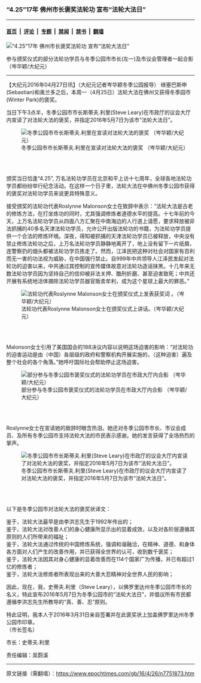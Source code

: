 ### “4.25”17年 佛州市长褒奖法轮功 宣布“法轮大法日”

---

#### [首页](../../../..?n7751873) &nbsp;|&nbsp; [评论](../../../../../epoch-comment?n7751873) &nbsp;|&nbsp; [专题](../../../../../epoch-special?n7751873) &nbsp;|&nbsp; [禁闻](../../../../../epoch-news?n7751873) &nbsp;|&nbsp; [禁书](../../../../../books?n7751873) &nbsp;|&nbsp; [翻墙](https://github.com/gfw-breaker/nogfw/blob/master/README.md?n7751873)


<div><img alt="“4.25”17年 佛州市长褒奖法轮功 宣布“法轮大法日”" class="attachment-djy_600_400 size-djy_600_400 wp-post-image" src="https://i.epochtimes.com/assets/uploads/2016/04/425-600x400.jpg"/>
<div class="caption">
 <p>
  参与颁奖仪式的部分法轮功学员与冬季公园市市长(左一)及市议会管理者一起合影 （岑华颖/大纪元）
 </p>
</div></div><hr/><div class="post_content" id="artbody" itemprop="articleBody">
 <!-- article content begin -->
 <p>
  【大纪元2016年04月27日讯】（大纪元记者岑华颖冬季公园报导） 继塞巴斯申(Sebastian)和奥兰多之后，本周一（4月25日）法轮大法在佛州又获得冬季园市(Winter Park)的褒奖。
 </p>
 <p>
  当日下午3点半，冬季公园市市长斯蒂夫.利里(Steve Leary)在市政厅的议会大厅内宣读了对法轮大法的褒奖，并指定2016年5月7日为该市“法轮大法日”。
 </p>
 <figure aria-describedby="caption-attachment-7751912" class="wp-caption aligncenter" id="attachment_7751912" style="width: 450px">
  <ok href=" https://i.epochtimes.com/assets/uploads/2016/04/JCA9218pss-450x299.jpg" rel="noreferrer noopener" target="_blank">
   <img alt="冬季公园市市长斯蒂夫.利里在宣读对法轮大法的褒奖 （岑华颖/大纪元）" class="size-medium wp-image-7751912" src="https://i.epochtimes.com/assets/uploads/2016/04/JCA9218pss-450x299.jpg"/>
  </ok>
  <br/><figcaption class="wp-caption-text" id="caption-attachment-7751912">
   冬季公园市市长斯蒂夫.利里在宣读对法轮大法的褒奖 （岑华颖/大纪元）
  </figcaption><br/>
 </figure><br/>
 <p>
  颁奖当日恰逢“4.25”, 万名法轮功学员在北京和平上访十七周年，全球各地法轮功学员都纷纷举行纪念活动。在这样一个日子里，法轮大法在中佛州冬季公园市获得的褒奖对法轮功学员来说更具特殊意义。
 </p>
 <p>
  接受颁奖的法轮功代表Roslynne Malonson女士在致辞中表示：“法轮大法是古老的修炼方法，在打坐炼功的同时，尤其强调修炼者道德水平的提高。十七年前的今天，上万名法轮功学员从四面八方汇聚在中南海边的人行道上请愿，要求释放被非法抓捕的40多名天津法轮功学员，允许公开出版法轮功的书籍，为法轮功学员提供一个合法的修炼环境。深夜，得知被抓捕的天津法轮功学员已被释放，中央没有禁止修炼法轮功之后，上万名法轮功学员静静地离开了，地上没有留下一片纸屑，连警察扔的烟头都被法轮功学员拣走了。然而，江泽民把这种对社会对国家有百利而无一害的功法视为威胁，在中国强行禁止。自999年中共领导人江泽民发起对法轮功的迫害以来，中共通过其控制的宣传媒体故意对法轮功造谣抹黑。十几年来无数法轮功学员因为坚持自己的信仰被非法关押、酷刑折磨、甚至迫害致死；中共还开展有系统地活体摘除法轮功学员器官贩卖牟利，成为这个星球上最大的罪恶。”
 </p>
 <figure aria-describedby="caption-attachment-7751913" class="wp-caption aligncenter" id="attachment_7751913" style="width: 450px">
  <ok href=" https://i.epochtimes.com/assets/uploads/2016/04/JCA9222pss-450x300.jpg" rel="noreferrer noopener" target="_blank">
   <img alt="法轮功代表Roslynne Malonson女士在颁奖仪式上发表获奖词 。（岑华颖/大纪元）" class="size-medium wp-image-7751913" src="https://i.epochtimes.com/assets/uploads/2016/04/JCA9222pss-450x300.jpg"/>
  </ok>
  <br/><figcaption class="wp-caption-text" id="caption-attachment-7751913">
   法轮功代表Roslynne Malonson女士在颁奖仪式上讲话。（岑华颖/大纪元）
  </figcaption><br/>
 </figure><br/>
 <p>
  Malonson女士引用了美国国会的188决议内容以说明这场迫害的影响：“对法轮功的迫害运动是由（中国）各层级的政府和警察机构开展实施的，（这种迫害）遍及整个社会的各个角落。”她呼吁国际社会帮助停止这场迫害。
 </p>
 <figure aria-describedby="caption-attachment-7754529" class="wp-caption aligncenter" id="attachment_7754529" style="width: 450px">
  <ok href=" https://i.epochtimes.com/assets/uploads/2016/04/JCA9216pss-450x299.jpg" rel="noreferrer noopener" target="_blank">
   <img alt="部分参与冬季公园市褒奖仪式的法轮功学员在市政大厅内合影 （岑华颖/大纪元） " class="size-medium wp-image-7754529" src="https://i.epochtimes.com/assets/uploads/2016/04/JCA9216pss-450x299.jpg"/>
  </ok>
  <br/><figcaption class="wp-caption-text" id="caption-attachment-7754529">
   部分参与冬季公园市褒奖仪式的法轮功学员在市政大厅内合影 （岑华颖/大纪元）
  </figcaption><br/>
 </figure><br/>
 <p>
  Roslynne女士在宣读她的致辞时眼含热泪。她还对冬季公园市市长、市议会成员、及所有冬季公园市支持法轮大法的市民表示感谢。她的发言获得了全场热烈的掌声。
 </p>
 <figure aria-describedby="caption-attachment-7759002" class="wp-caption aligncenter" id="attachment_7759002" style="width: 450px">
  <ok href=" https://i.epochtimes.com/assets/uploads/2016/04/ProclamationWP-450x582.jpg" rel="noreferrer noopener" target="_blank">
   <img alt="冬季公园市市长斯蒂夫.利里(Steve Leary)在市政厅的议会大厅内宣读了对法轮大法的褒奖，并指定2016年5月7日为该市“法轮大法日”。" class="size-medium wp-image-7759002" src="https://i.epochtimes.com/assets/uploads/2016/04/ProclamationWP-450x582.jpg"/>
  </ok>
  <br/><figcaption class="wp-caption-text" id="caption-attachment-7759002">
   冬季公园市市长斯蒂夫.利里(Steve Leary)在市政厅的议会大厅内宣读了对法轮大法的褒奖，并指定2016年5月7日为该市“法轮大法日”。
  </figcaption><br/>
 </figure><br/>
 <p>
  以下是冬季公园市对法轮大法的褒奖状译文：
 </p>
 <p>
  鉴于，法轮大法最早是由李洪志先生于1992年传出的；
  <br/>
  鉴于，法轮大法对改善人们的身心健康所显示出的显着成效，以及对各阶层遵循其原则的人们所带来的福祉；
  <br/>
  鉴于，法轮大法通过传统的中国修炼系统，强调和谐融洽，在精神、道德、和身体各方面对人们产生的改善作用，并已获得全世界的认可，收到数千褒奖；
  <br/>
  鉴于，法轮大法因其对身心健康的显着改善而在114个国家广为传播，并已有超过1亿的修炼者；
  <br/>
  鉴于，法轮大法修炼者所表现出来的大善大忍精神对全世界人民的影响；
 </p>
 <p>
  因此，现在，我，史蒂夫.利里（Steve Leary），以佛罗里达州冬季公园市市长的名义，特此宣布2016年5月7日为冬季公园市的“法轮大法日”，并倡议所有市民都遵循李洪志先生所教导的“真、善、忍”原则。
 </p>
 <p>
  特此证明，我本人于2016年3月31日亲自签署并在此褒奖状上加盖佛罗里达州冬季公园市印章。
  <br/>
  （市长签名）
 </p>
 <p>
  市长：史蒂夫.利里
 </p>
 <p>
  责任编辑：吴蔚溪
 </p>
 <!-- article content end -->
 <div id="below_article_ad">
 </div>
</div>


---

原文链接（需翻墙）：https://www.epochtimes.com/gb/16/4/26/n7751873.htm